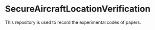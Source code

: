 # SecureAircraftLocationVerification
This  repository is used to record the experimental codes of papers.
